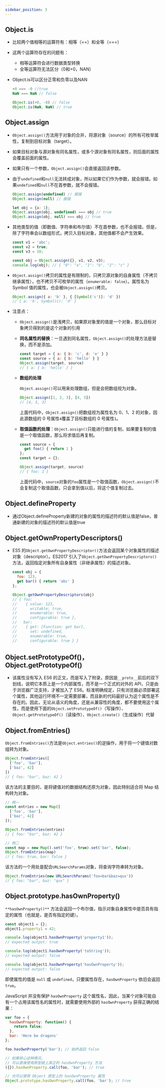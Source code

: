 ```yaml
---
sidebar_position: 3
---
```


## Object.is

- 比较两个值相等的运算符有：相等（==）和全等（===）

- 这两个运算符存在的问题有：

  - 相等运算符会进行数据类型转换
  - 全等运算符无法区分（0和+0，NAN）

- Object.is可以区分正零和负零以及NAN

  ```js
  +0 === -0 //true
  NaN === NaN // false
  
  Object.is(+0, -0) // false
  Object.is(NaN, NaN) // true
  ```

## Object.assign

- `Object.assign()`方法用于对象的合并，将源对象（source）的所有可枚举属性，复制到目标对象（target）。

- 如果目标对象与源对象有同名属性，或多个源对象有同名属性，则后面的属性会覆盖前面的属性。

- 如果只有一个参数，`Object.assign()`会直接返回该参数。

- 由于`undefined`和`null`无法转成对象，所以如果它们作为参数，就会报错。如果`undefined`和`null`不在首参数，就不会报错。

  ```js
  Object.assign(undefined) // 报错
  Object.assign(null) // 报错
  
  let obj = {a: 1};
  Object.assign(obj, undefined) === obj // true
  Object.assign(obj, null) === obj // true
  ```

- 其他类型的值（即数值、字符串和布尔值）不在首参数，也不会报错。但是，除了字符串会以数组形式，拷贝入目标对象，其他值都不会产生效果。

  ```javascript
  const v1 = 'abc';
  const v2 = true;
  const v3 = 10;
  
  const obj = Object.assign({}, v1, v2, v3);
  console.log(obj); // { "0": "a", "1": "b", "2": "c" }
  ```

- `Object.assign()`拷贝的属性是有限制的，只拷贝源对象的自身属性（不拷贝继承属性），也不拷贝不可枚举的属性（`enumerable: false`）。属性名为 Symbol 值的属性，也会被`Object.assign()`拷贝。

  ```javascript
  Object.assign({ a: 'b' }, { [Symbol('c')]: 'd' })
  // { a: 'b', Symbol(c): 'd' }
  ```

- 注意点：

  - `Object.assign()`是浅拷贝，如果原对象里的值是一个对象，那么目标对象拷贝得到的是这个对象的引用

  - **同名属性的替换**：一旦遇到同名属性，`Object.assign()`的处理方法是替换，而不是添加。

    ```javascript
    const target = { a: { b: 'c', d: 'e' } }
    const source = { a: { b: 'hello' } }
    Object.assign(target, source)
    // { a: { b: 'hello' } }
    ```

  - **数组的处理**

    `Object.assign()`可以用来处理数组，但是会把数组视为对象。

    ```javascript
    Object.assign([1, 2, 3], [4, 5])
    // [4, 5, 3]
    ```

    上面代码中，`Object.assign()`把数组视为属性名为 0、1、2 的对象，因此源数组的 0 号属性`4`覆盖了目标数组的 0 号属性`1`。

  - **取值函数的处理**：`Object.assign()`只能进行值的复制，如果要复制的值是一个取值函数，那么将求值后再复制。

    ```javascript
    const source = {
      get foo() { return 1 }
    };
    const target = {};
    
    Object.assign(target, source)
    // { foo: 1 }
    ```

    上面代码中，`source`对象的`foo`属性是一个取值函数，`Object.assign()`不会复制这个取值函数，只会拿到值以后，将这个值复制过去。

## Object.defineProperty

- 通过Object.defineProperty新建的对象的属性的描述符的默认值是false，普通新建的对象的描述符的默认值是true

## Object.getOwnPropertyDescriptors()

- ES5 的`Object.getOwnPropertyDescriptor()`方法会返回某个对象属性的描述对象（descriptor）。ES2017 引入了`Object.getOwnPropertyDescriptors()`方法，返回指定对象所有自身属性（非继承属性）的描述对象。

  ```js
  const obj = {
    foo: 123,
    get bar() { return 'abc' }
  };
  
  Object.getOwnPropertyDescriptors(obj)
  // { foo:
  //    { value: 123,
  //      writable: true,
  //      enumerable: true,
  //      configurable: true },
  //   bar:
  //    { get: [Function: get bar],
  //      set: undefined,
  //      enumerable: true,
  //      configurable: true } }
  ```

## Object.setPrototypeOf()，Object.getPrototypeOf() 

- 该属性没有写入 ES6 的正文，而是写入了附录，原因是`__proto__`前后的双下划线，说明它本质上是一个内部属性，而不是一个正式的对外的 API，只是由于浏览器广泛支持，才被加入了 ES6。标准明确规定，只有浏览器必须部署这个属性，其他运行环境不一定需要部署，而且新的代码最好认为这个属性是不存在的。因此，无论从语义的角度，还是从兼容性的角度，都不要使用这个属性，而是使用下面的`Object.setPrototypeOf()`（写操作）、`Object.getPrototypeOf()`（读操作）、`Object.create()`（生成操作）代替

## Object.fromEntries()

`Object.fromEntries()`方法是`Object.entries()`的逆操作，用于将一个键值对数组转为对象。

```javascript
Object.fromEntries([
  ['foo', 'bar'],
  ['baz', 42]
])
// { foo: "bar", baz: 42 }
```

该方法的主要目的，是将键值对的数据结构还原为对象，因此特别适合将 Map 结构转为对象。

```javascript
// 例一
const entries = new Map([
  ['foo', 'bar'],
  ['baz', 42]
]);

Object.fromEntries(entries)
// { foo: "bar", baz: 42 }

// 例二
const map = new Map().set('foo', true).set('bar', false);
Object.fromEntries(map)
// { foo: true, bar: false }
```

该方法的一个用处是配合`URLSearchParams`对象，将查询字符串转为对象。

```javascript
Object.fromEntries(new URLSearchParams('foo=bar&baz=qux'))
// { foo: "bar", baz: "qux" }
```

## Object.prototype.hasOwnProperty()

`**hasOwnProperty()**` 方法会返回一个布尔值，指示对象自身属性中是否具有指定的属性（也就是，是否有指定的键）。

```js
const object1 = {};
object1.property1 = 42;

console.log(object1.hasOwnProperty('property1'));
// expected output: true

console.log(object1.hasOwnProperty('toString'));
// expected output: false

console.log(object1.hasOwnProperty('hasOwnProperty'));
// expected output: false

```

即使属性的值是 `null` 或 `undefined`，只要属性存在，`hasOwnProperty` 依旧会返回 `true`。

JavaScript 并没有保护 `hasOwnProperty` 这个属性名，因此，当某个对象可能自有一个占用该属性名的属性时，就需要使用外部的 `hasOwnProperty` 获得正确的结果：

```js
var foo = {
  hasOwnProperty: function() {
    return false;
  },
  bar: 'Here be dragons'
};

foo.hasOwnProperty('bar'); // 始终返回 false

// 如果担心这种情况，
// 可以直接使用原型链上真正的 hasOwnProperty 方法
({}).hasOwnProperty.call(foo, 'bar'); // true

// 也可以使用 Object 原型上的 hasOwnProperty 属性
Object.prototype.hasOwnProperty.call(foo, 'bar'); // true
```

